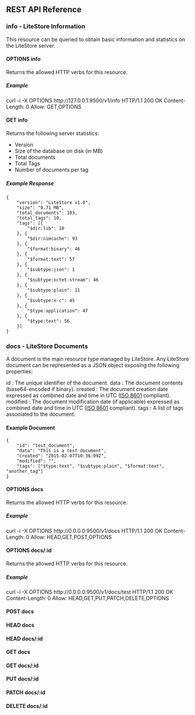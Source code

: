 ## REST API Reference

### info - LiteStore Information

This resource can be queried to obtain basic information and statistics on the LiteStore server.

#### OPTIONS info

Returns the allowed HTTP verbs for this resource.

##### Example

<div class="terminal">
curl -i -X OPTIONS http://127.0.0.1:9500/v1/info  
HTTP/1.1 200 OK   
Content-Length: 0  
Allow: GET,OPTIONS
</div>

#### GET info

Returns the following server statistics:

* Version
* Size of the database on disk (in MB)
* Total documents
* Total Tags
* Number of documents per tag

##### Example Response

```
{
    "version": "LiteStore v1.0",
    "size": "9.71 MB",
    "total_documents": 103,
    "total_tags": 10,
    "tags": [{
        "$dir:lib": 10
    }, {
        "$dir:nimcache": 93
    }, {
        "$format:binary": 46
    }, {
        "$format:text": 57
    }, {
        "$subtype:json": 1
    }, {
        "$subtype:octet-stream": 46
    }, {
        "$subtype:plain": 11
    }, {
        "$subtype:x-c": 45
    }, {
        "$type:application": 47
    }, {
        "$type:text": 56
    }]
}
```

### docs - LiteStore Documents

A document is the main resource type managed by LiteStore. Any LiteStore document can be represented as a JSON object exposing the following properties:

id
: The unique identifier of the document.
data
: The document contents (base64-encoded if binary).
created
: The document creation date expressed as combined date and time in UTC ([ISO 8601](http://en.wikipedia.org/wiki/ISO_8601) compliant).
modified
: The document modification date (if applicable) expressed as combined date and time in UTC ([ISO 8601](http://en.wikipedia.org/wiki/ISO_8601) compliant).
tags
: A list of tags associated to the document.

#### Example Document

```
{
    "id": "test_document",
    "data": "This is a test document",
    "created": "2015-02-07T10:36:09Z",
    "modified": "",
    "tags": ["$type:text", "$subtype:plain", "$format:text", "another_tag"]
}
```

#### OPTIONS docs

Returns the allowed HTTP verbs for this resource.

##### Example

<div class="terminal">
curl -i -X OPTIONS http://0.0.0.0:9500/v1/docs  
HTTP/1.1 200 OK   
Content-Length: 0  
Allow: HEAD,GET,POST,OPTIONS
</div>


#### OPTIONS docs/:id

Returns the allowed HTTP verbs for this resource.

##### Example

<div class="terminal">
curl -i -X OPTIONS http://0.0.0.0:9500/v1/docs/test  
HTTP/1.1 200 OK   
Content-Length: 0  
Allow: HEAD,GET,PUT,PATCH,DELETE,OPTIONS
</div>

#### POST docs

#### HEAD docs

#### HEAD docs/:id

#### GET docs

#### GET docs/:id

#### PUT docs/:id

#### PATCH docs/:id

#### DELETE docs/:id
